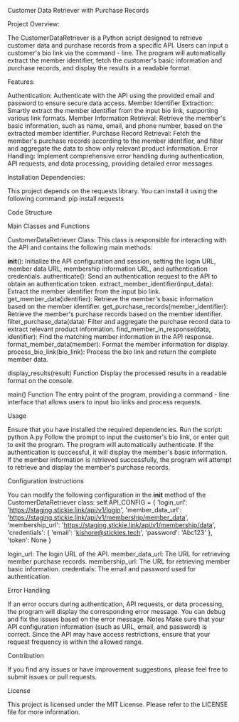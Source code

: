 Customer Data Retriever with Purchase Records


Project Overview:

The CustomerDataRetriever is a Python script designed to retrieve customer data and purchase records from a specific API. Users can input a customer's bio link via the command - line. The program will automatically extract the member identifier, fetch the customer's basic information and purchase records, and display the results in a readable format.

Features:

Authentication: Authenticate with the API using the provided email and password to ensure secure data access.
Member Identifier Extraction: Smartly extract the member identifier from the input bio link, supporting various link formats.
Member Information Retrieval: Retrieve the member's basic information, such as name, email, and phone number, based on the extracted member identifier.
Purchase Record Retrieval: Fetch the member's purchase records according to the member identifier, and filter and aggregate the data to show only relevant product information.
Error Handling: Implement comprehensive error handling during authentication, API requests, and data processing, providing detailed error messages.

Installation Dependencies:

This project depends on the requests library. You can install it using the following command:
pip install requests

Code Structure

Main Classes and Functions

CustomerDataRetriever Class:
This class is responsible for interacting with the API and contains the following main methods:

__init__(): Initialize the API configuration and session, setting the login URL, member data URL, membership information URL, and authentication credentials.
authenticate(): Send an authentication request to the API to obtain an authentication token.
extract_member_identifier(input_data): Extract the member identifier from the input bio link.
get_member_data(identifier): Retrieve the member's basic information based on the member identifier.
get_purchase_records(member_identifier): Retrieve the member's purchase records based on the member identifier.
filter_purchase_data(data): Filter and aggregate the purchase record data to extract relevant product information.
find_member_in_response(data, identifier): Find the matching member information in the API response.
format_member_data(member): Format the member information for display.
process_bio_link(bio_link): Process the bio link and return the complete member data.

display_results(result) Function
Display the processed results in a readable format on the console.

main() Function
The entry point of the program, providing a command - line interface that allows users to input bio links and process requests.


Usage

Ensure that you have installed the required dependencies.
Run the script:
python A.py
Follow the prompt to input the customer's bio link, or enter quit to exit the program.
The program will automatically authenticate. If the authentication is successful, it will display the member's basic information.
If the member information is retrieved successfully, the program will attempt to retrieve and display the member's purchase records.

Configuration Instructions

You can modify the following configuration in the __init__ method of the CustomerDataRetriever class:
self.API_CONFIG = {
    'login_url': 'https://staging.stickie.link/api/v1/login',
    'member_data_url': 'https://staging.stickie.link/api/v1/membership/member_data',
    'membership_url': 'https://staging.stickie.link/api/v1/membership/data',
    'credentials': {
        'email': 'kishore@stickies.tech',
        'password': 'Abc123'
    },
    'token': None
}

login_url: The login URL of the API.
member_data_url: The URL for retrieving member purchase records.
membership_url: The URL for retrieving member basic information.
credentials: The email and password used for authentication.

Error Handling

If an error occurs during authentication, API requests, or data processing, the program will display the corresponding error message. You can debug and fix the issues based on the error message.
Notes
Make sure that your API configuration information (such as URL, email, and password) is correct.
Since the API may have access restrictions, ensure that your request frequency is within the allowed range.

Contribution

If you find any issues or have improvement suggestions, please feel free to submit issues or pull requests.

License

This project is licensed under the MIT License. Please refer to the LICENSE file for more information.
